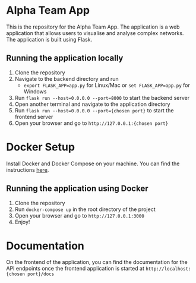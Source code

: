 # Alpha Team App

This is the repository for the Alpha Team App.
The application is a web application that allows users to visualise and analyse complex networks.
The application is built using Flask.

## Running the application locally

1. Clone the repository
2. Navigate to the backend directory and run
    - `export FLASK_APP=app.py` for Linux/Mac or `set FLASK_APP=app.py` for Windows
3. Run `flask run --host=0.0.0.0 --port=8000` to start the backend server
4. Open another terminal and navigate to the application directory
5. Run `flask run --host=0.0.0.0 --port={chosen port}` to start the frontend server
6. Open your browser and go to `http://127.0.0.1:{chosen port}`

# Docker Setup

Install Docker and Docker Compose on your machine. You can find the
instructions [here](https://docs.docker.com/install/).

## Running the application using Docker

1. Clone the repository
2. Run `docker-compose up` in the root directory of the project
3. Open your browser and go to `http://127.0.0.1:3000`
4. Enjoy!

# Documentation

On the frontend of the application, you can find the documentation for the API endpoints once the frontend application
is started at `http://localhost:{chosen port}/docs`
